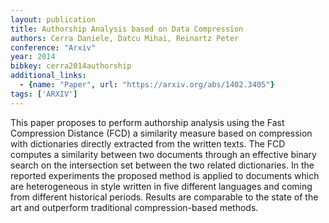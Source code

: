 ```yaml
---
layout: publication
title: Authorship Analysis based on Data Compression
authors: Cerra Daniele, Datcu Mihai, Reinartz Peter
conference: "Arxiv"
year: 2014
bibkey: cerra2014authorship
additional_links:
  - {name: "Paper", url: "https://arxiv.org/abs/1402.3405"}
tags: ['ARXIV']
---
```

This paper proposes to perform authorship analysis using the Fast Compression Distance (FCD) a similarity measure based on compression with dictionaries directly extracted from the written texts. The FCD computes a similarity between two documents through an effective binary search on the intersection set between the two related dictionaries. In the reported experiments the proposed method is applied to documents which are heterogeneous in style written in five different languages and coming from different historical periods. Results are comparable to the state of the art and outperform traditional compression-based methods.
